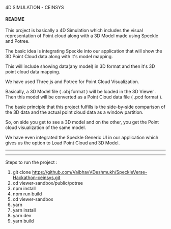 4D SIMULATION - CEINSYS

#### README

This project is basically a 4D Simulation which includes the visual representation of Point cloud along with a 3D Model made using Speckle and Potree.

The basic idea is integrating Speckle into our application that will show the 3D Point Cloud data along with it's model mapping.

This will include showing data(any model) in 3D format and then it's 3D point cloud data mapping.

We have used Three.js and Potree for Point Cloud Visualization.

Basically, a 3D Model file ( .obj format ) will be loaded in the 3D Viewer . Then this model will be converted as a Point Cloud data file ( .pcd format ).

The basic principle that this project fulfills is the side-by-side comparison of the 3D data and the actual point cloud data as a window partition.

So, on side you get to see a 3D model and on the other, you get the Point cloud visualization of the same model.

We have even integrated the Speckle Generic UI in our application which gives us the option to Load Point Cloud and 3D Model.

---

---

Steps to run the project :

1. git clone https://github.com/VaibhavVDeshmukh/SpeckleVerse-Hackathon-ceinsys.git
2. cd viewer-sandbox/public/potree
3. npm install
4. npm run build
5. cd viewer-sandbox
6. yarn
7. yarn install
8. yarn dev
9. yarn build
